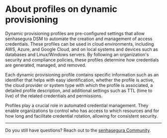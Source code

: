 # About profiles on dynamic provisioning

Dynamic provisioning profiles are pre-configured settings that allow senhasegura DSM to automate the creation and management of access credentials. These profiles can be used in cloud environments, including AWS, Azure, and Google Cloud, and on local systems and devices such as databases and Linux/Windows servers. By following an organization's security and compliance policies, these profiles determine how credentials are generated, managed, and removed.

Each dynamic provisioning profile contains specific information such as an identifier that helps with easy identification, whether the profile is active, the cloud provider or system type with which the profile is associated, a detailed profile description, and additional settings such as TTL (time to live) of the related credentials and permissions.

Profiles play a crucial role in automated credential management. They enable organizations to control who has access to which resources and for how long and facilitate credential rotation, allowing for consistent security.

---

Do you still have questions? Reach out to the [senhasegura Community](https://community.senhasegura.io/).